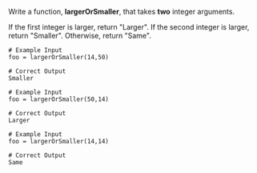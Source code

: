 Write a function, **largerOrSmaller**, that takes **two** integer arguments. 

If the first integer is larger, return "Larger".
If the second integer is larger, return "Smaller".
Otherwise, return "Same".

```
# Example Input
foo = largerOrSmaller(14,50)

# Correct Output
Smaller
```

```
# Example Input
foo = largerOrSmaller(50,14)

# Correct Output
Larger
```


```
# Example Input
foo = largerOrSmaller(14,14)

# Correct Output
Same
```